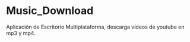 # Music_Download
Aplicación de Escritorio Multiplataforma, descarga vídeos de youtube en mp3 y mp4.
